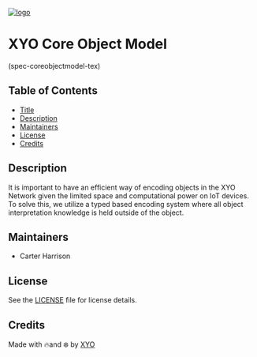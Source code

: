 [logo]: https://cdn.xy.company/img/brand/XY_Logo_GitHub.png

[![logo]](https://xy.company)

# XYO Core Object Model 

(spec-coreobjectmodel-tex)

## Table of Contents

-   [Title](#xyo-core-object-model)
-   [Description](#description)
-   [Maintainers](#maintainers)
-   [License](#license)
-   [Credits](#credits)

## Description

It is important to have an efficient way of encoding objects in the XYO Network given  the  limited  space  and  computational  power  on  IoT  devices.   To  solve this, we utilize a typed based encoding system where all object interpretation knowledge is held outside of the object.

## Maintainers

- Carter Harrison

## License

See the [LICENSE](LICENSE) file for license details.

## Credits

Made with 🔥and ❄️ by [XYO](https://www.xyo.network)
